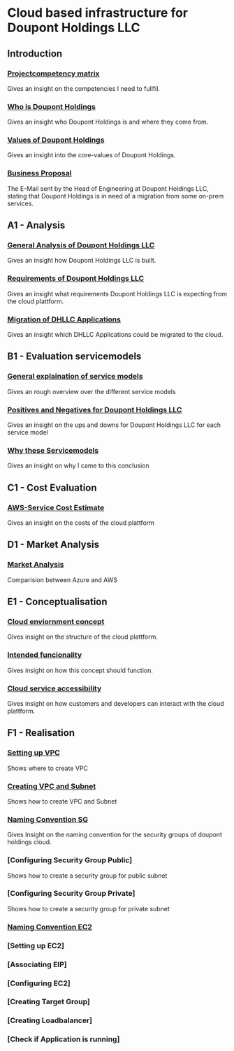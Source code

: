 # Cloud based infrastructure for Doupont Holdings LLC

## Introduction

### [Projectcompetency matrix](projectdocumentation/!0-introduction/competencies.md)
Gives an insight on the competencies I need to fullfil.

### [Who is Doupont Holdings](projectdocumentation/!0-introduction/history-doupont-holdings.md#who-is-doupont-holdings-llc)
Gives an insight who Doupont Holdings is and where they come from.

### [Values of Doupont Holdings](projectdocumentation/!0-introduction/history-doupont-holdings.md#what-are-the-values-of-doupont-holdings)
Gives an insight into the core-values of Doupont Holdings.

### [Business Proposal](projectdocumentation/!0-introduction/proposal-doupont-holdings.md)
The E-Mail sent by the Head of Engineering at Doupont Holdings LLC, stating that Doupont Holdings is in need of a migration from some on-prem services.


## A1 - Analysis

### [General Analysis of Doupont Holdings LLC](projectdocumentation/A1-analysis/analysis-doupont-holdings.md#general-analysis-of-the-firm)
Gives an insight how Doupont Holdings LLC is built.

### [Requirements of Doupont Holdings LLC](projectdocumentation/A1-analysis/analysis-doupont-holdings.md#requirements-for-their-cloud-platform)
Gives an insight what requirements Doupont Holdings LLC is expecting from the cloud plattform.

### [Migration of DHLLC Applications](projectdocumentation/A1-analysis/analysis-doupont-holdings.md#applications-to-migrate-to-the-cloud)
Gives an insight which DHLLC Applications could be migrated to the cloud.

## B1 - Evaluation servicemodels

### [General explaination of service models](projectdocumentation/B1-servicemodel/evaluation-of-servicemodel.md#servicemodels)
Gives an rough overview over the different service models

### [Positives and Negatives for Doupont Holdings LLC](projectdocumentation/B1-servicemodel/evaluation-of-servicemodel.md#servicemodels-benefits-and-drawbacks-for-doupont-holdings-llc)
Gives an insight on the ups and downs for Doupont Holdings LLC for each service model

### [Why these Servicemodels](projectdocumentation/B1-servicemodel/evaluation-of-servicemodel.md#reasons-why-paas)
Gives an insight on why I came to this conclusion

## C1 - Cost Evaluation

### [AWS-Service Cost Estimate](projectdocumentation/C1-cost-analysis/aws-estimate.pdf)
Gives an insight on the costs of the cloud plattform

## D1 - Market Analysis

### [Market Analysis](projectdocumentation/D1-market-analysis/reasoning.md)
Comparision between Azure and AWS

## E1 - Conceptualisation

### [Cloud enviornment concept](projectdocumentation/E1-conceptualisation/cloud-env-concept.md#cloud)
Gives insight on the structure of the cloud plattform.

### [Intended funcionality](projectdocumentation/E1-conceptualisation/cloud-env-concept.md#functionality)
Gives insight on how this concept should function.

### [Cloud service accessibility](projectdocumentation/E1-conceptualisation/cloud-env-concept.md#accessibility)
Gives insight on how customers and developers can interact with the cloud plattform.

## F1 - Realisation

### [Setting up VPC](projectdocumentation/F1-realisation/infrastructure-setup.md#setting-up-vpc)
Shows where to create VPC

### [Creating VPC and Subnet](projectdocumentation/F1-realisation/infrastructure-setup.md#creating-vpc-and-subnet)
Shows how to create VPC and Subnet

### [Naming Convention SG](projectdocumentation/F1-realisation/naming-convention.md#naming-convention-of-aws-sg)
Gives Insight on the naming convention for the security groups of doupont holdings cloud.

### [Configuring Security Group Public]
Shows how to create a security group for public subnet

### [Configuring Security Group Private]
Shows how to create a security group for private subnet

### [Naming Convention EC2](projectdocumentation/F1-realisation/naming-convention.md#naming-convention-of-aws-ressources-instances-etc)

### [Setting up EC2]

### [Associating EIP]

### [Configuring EC2]

### [Creating Target Group]

### [Creating Loadbalancer]

### [Check if Application is running]